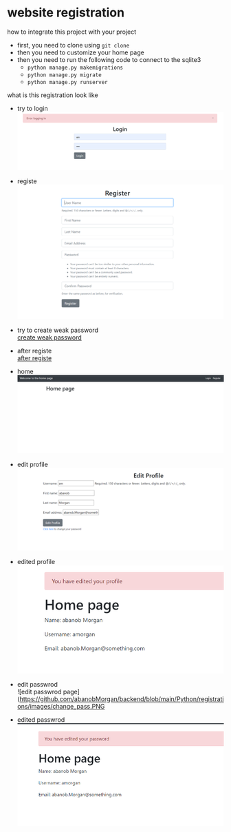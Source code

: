 # website registration
how to integrate this project with your project 
- first, you need to clone using `git clone`
- then you need to customize your home page 
- then you need to run the following code to connect to the sqlite3
    - `python manage.py makemigrations`
    - `python manage.py migrate`
    - `python manage.py runserver`

what is this registration look like 


- try to login
![trying to login without create an account](https://github.com/abanobMorgan/backend/blob/main/Python/registrations/images/Try_to_login_without_account.PNG)

- registe   
![register page to create an account to use for login](https://github.com/abanobMorgan/backend/blob/main/Python/registrations/images/registe_page.PNG)

- try to create weak password   
[create weak password](https://github.com/abanobMorgan/backend/blob/registration/Python/registrations/images/trying_to_create_weak_pass.PNG)

- after registe   
[after registe](https://github.com/abanobMorgan/backend/blob/registration/Python/registrations/images/registered.PNG)

- home
![home](https://github.com/abanobMorgan/backend/blob/main/Python/registrations/images/home.PNG)

- edit profile   
![edit profile page](https://github.com/abanobMorgan/backend/blob/main/Python/registrations/images/edit_profile.PNG)

- edited profile   
![edited profile page](https://github.com/abanobMorgan/backend/blob/main/Python/registrations/images/edited_profile.PNG)

- edit passwrod     
![edit passwrod page](https://github.com/abanobMorgan/backend/blob/main/Python/registrations/images/change_pass.PNG


- edited passwrod    
![edited passwrod page](https://github.com/abanobMorgan/backend/blob/main/Python/registrations/images/edited_password.PNG)
